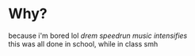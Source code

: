 # Why?
because i'm bored lol
*drem speedrun music intensifies*
<br>
this was all done in school, while in class smh